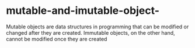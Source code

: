 # mutable-and-imutable-object-
Mutable objects are data structures in programming that can be modified or changed after they are created. Immutable objects, on the other hand, cannot be modified once they are created

